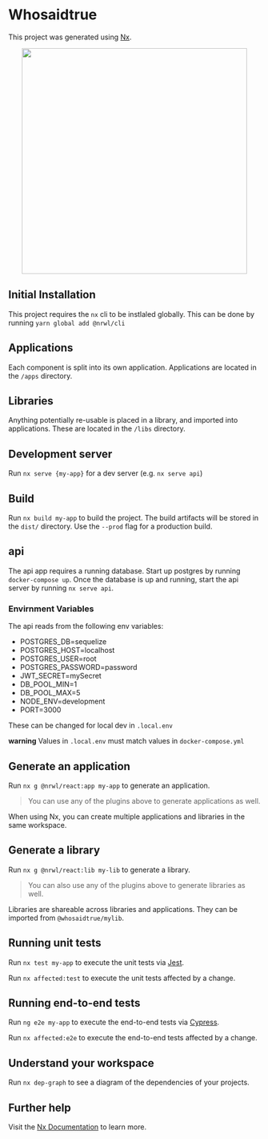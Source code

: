 

# Whosaidtrue

This project was generated using [Nx](https://nx.dev).

<p style="text-align: center;"><img src="https://raw.githubusercontent.com/nrwl/nx/master/images/nx-logo.png" width="450"></p>

## Initial Installation

This project requires the `nx` cli to be instlaled globally. This can be done by running `yarn global add @nrwl/cli`


## Applications
Each component is split into its own application. Applications are located in the `/apps` directory.


## Libraries

Anything potentially re-usable is placed in a library, and imported into applications. These are located in the `/libs` directory.

## Development server

Run `nx serve {my-app}` for a dev server (e.g. `nx serve api`)

## Build

Run `nx build my-app` to build the project. The build artifacts will be stored in the `dist/` directory. Use the `--prod` flag for a production build.

## api

The api app requires a running database. Start up postgres by running `docker-compose up`. Once the database is up and running, start the api server by running `nx serve api`. 

### Envirnment Variables

The api reads from the following env variables:
- POSTGRES_DB=sequelize
- POSTGRES_HOST=localhost
- POSTGRES_USER=root
- POSTGRES_PASSWORD=password
- JWT_SECRET=mySecret
- DB_POOL_MIN=1
- DB_POOL_MAX=5
- NODE_ENV=development
- PORT=3000


These can be changed for local dev in `.local.env`

**warning** Values in `.local.env` must match values in `docker-compose.yml`

## Generate an application

Run `nx g @nrwl/react:app my-app` to generate an application.

> You can use any of the plugins above to generate applications as well.

When using Nx, you can create multiple applications and libraries in the same workspace.

## Generate a library

Run `nx g @nrwl/react:lib my-lib` to generate a library.

> You can also use any of the plugins above to generate libraries as well.

Libraries are shareable across libraries and applications. They can be imported from `@whosaidtrue/mylib`.


## Running unit tests

Run `nx test my-app` to execute the unit tests via [Jest](https://jestjs.io).

Run `nx affected:test` to execute the unit tests affected by a change.

## Running end-to-end tests

Run `ng e2e my-app` to execute the end-to-end tests via [Cypress](https://www.cypress.io).

Run `nx affected:e2e` to execute the end-to-end tests affected by a change.

## Understand your workspace

Run `nx dep-graph` to see a diagram of the dependencies of your projects.

## Further help

Visit the [Nx Documentation](https://nx.dev) to learn more.
